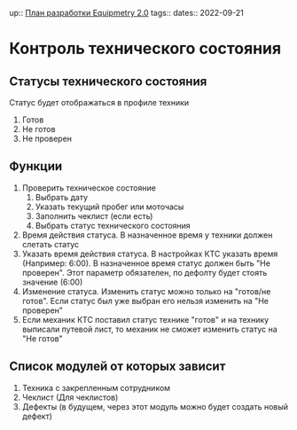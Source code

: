 up:: [План разработки Equipmetry 2.0](../План%20разработки%20Equipmetry%202.0.md)
tags:: 
dates:: 2022-09-21

# Контроль технического состояния

## Статусы технического состояния
Статус будет отображаться в профиле техники
1. Готов
2. Не готов
3. Не проверен

## Функции
1. Проверить техническое состояние 
	1. Выбрать дату
	2. Указать текущий пробег или моточасы 
	3. Заполнить чеклист (если есть)
	4. Выбрать статус технического состояния
2. Время действия статуса. В назначенное время у техники должен слетать статус 
3. Указать время действия статуса. В настройках КТС указать время (Например: 6:00). В назначенное время статус должен быть "Не проверен". Этот параметр обязателен, по дефолту будет стоять значение (6:00)
4. Изменение статуса. Изменить статус можно только на "готов/не готов". Если статус был уже выбран его нельзя изменить на "Не проверен"
5. Если механик КТС поставил статус технике "готов" и  на технику выписали путевой лист, то механик не сможет изменить статус на "Не готов"


## Список модулей от которых зависит
1. Техника с закрепленным сотрудником
2. Чеклист (Для чеклистов)
3. Дефекты (в будущем, через этот модуль можно будет создать новый дефект)
 